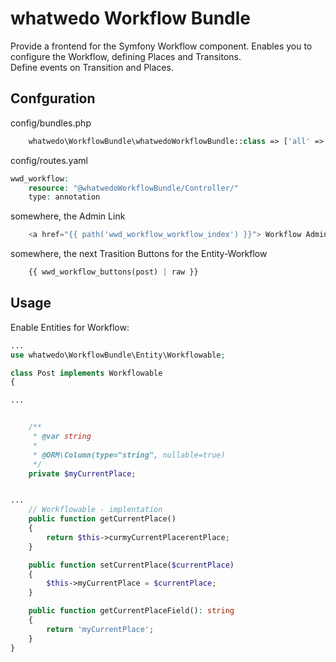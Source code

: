 # whatwedo Workflow Bundle

Provide a frontend for the Symfony Workflow component. 
Enables you to configure the Workflow, defining Places and Transitons.  
Define events on Transition and Places. 


## Confguration

config/bundles.php 
```php
    whatwedo\WorkflowBundle\whatwedoWorkflowBundle::class => ['all' => true],
```      


config/routes.yaml 
```php
wwd_workflow:
    resource: "@whatwedoWorkflowBundle/Controller/"
    type: annotation
```      

somewhere, the Admin Link 
```php
    <a href="{{ path('wwd_workflow_workflow_index') }}"> Workflow Admin </a>
```      

somewhere, the next Trasition Buttons for the Entity-Workflow

```php
    {{ wwd_workflow_buttons(post) | raw }}
```      


## Usage

Enable Entities for Workflow:
```php
...
use whatwedo\WorkflowBundle\Entity\Workflowable;

class Post implements Workflowable
{

...


    /**
     * @var string
     *
     * @ORM\Column(type="string", nullable=true)
     */
    private $myCurrentPlace;


...
    // Workflowable - implentation
    public function getCurrentPlace()
    {
        return $this->curmyCurrentPlacerentPlace;
    }

    public function setCurrentPlace($currentPlace)
    {
        $this->myCurrentPlace = $currentPlace;
    }

    public function getCurrentPlaceField(): string
    {
        return 'myCurrentPlace';
    }
}
```      
